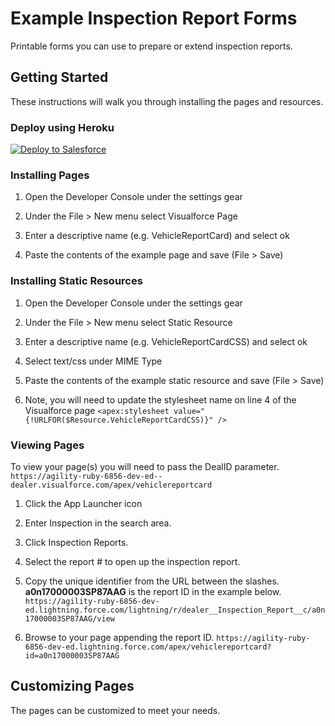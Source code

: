 # Example Inspection Report Forms
Printable forms you can use to prepare or extend inspection reports.
## Getting Started
These instructions will walk you through installing the pages and resources.

### Deploy using Heroku
<a href="https://githubsfdeploy.herokuapp.com?owner=dealerTeam&repo=https://github.com/DealerTeam/Example-Inspection-Report-Forms&ref=Master">
  <img alt="Deploy to Salesforce"
       src="https://raw.githubusercontent.com/afawcett/githubsfdeploy/master/deploy.png">
</a>

### Installing Pages
1. Open the Developer Console under the settings gear

2. Under the File > New menu select Visualforce Page

3. Enter a descriptive name (e.g. VehicleReportCard) and select ok

4. Paste the contents of the example page and save (File > Save)

### Installing Static Resources
1. Open the Developer Console under the settings gear

2. Under the File > New menu select Static Resource

3. Enter a descriptive name (e.g. VehicleReportCardCSS) and select ok

4. Select text/css under MIME Type

5. Paste the contents of the example static resource and save (File > Save)

6. Note, you will need to update the stylesheet name on line 4 of the Visualforce page ````<apex:stylesheet value="{!URLFOR($Resource.VehicleReportCardCSS)}" />````

### Viewing Pages
To view your page(s) you will need to pass the DealID parameter. ````https://agility-ruby-6856-dev-ed--dealer.visualforce.com/apex/vehiclereportcard````


1. Click the App Launcher icon

2. Enter Inspection in the search area.

3. Click Inspection Reports.

4. Select the report # to open up the inspection report.

5. Copy the unique identifier from the URL between the slashes. **a0n17000003SP87AAG** is the report ID in the example below. ````https://agility-ruby-6856-dev-ed.lightning.force.com/lightning/r/dealer__Inspection_Report__c/a0n17000003SP87AAG/view````

6. Browse to your page appending the report ID.
````https://agility-ruby-6856-dev-ed.lightning.force.com/apex/vehiclereportcard?id=a0n17000003SP87AAG````

## Customizing Pages
The pages can be customized to meet your needs.